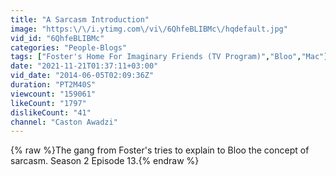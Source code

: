 ```yaml
---
title: "A Sarcasm Introduction"
image: "https:\/\/i.ytimg.com\/vi\/6QhfeBLIBMc\/hqdefault.jpg"
vid_id: "6QhfeBLIBMc"
categories: "People-Blogs"
tags: ["Foster's Home For Imaginary Friends (TV Program)","Bloo","Mac"]
date: "2021-11-21T01:37:11+03:00"
vid_date: "2014-06-05T02:09:36Z"
duration: "PT2M40S"
viewcount: "159061"
likeCount: "1797"
dislikeCount: "41"
channel: "Caston Awadzi"
---
```

{% raw %}The gang from Foster's tries to explain to Bloo the concept of sarcasm. Season 2 Episode 13.{% endraw %}
